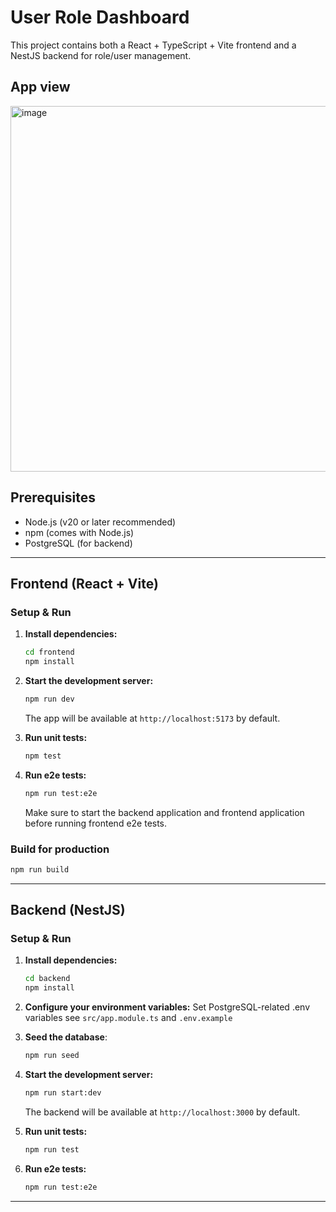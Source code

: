 # User Role Dashboard

This project contains both a React + TypeScript + Vite frontend and a NestJS backend for role/user management.

## App view
<img width="1423" height="585" alt="image" src="https://github.com/user-attachments/assets/7122d090-23fb-4815-9b19-7049484437da" />


## Prerequisites

- Node.js (v20 or later recommended)
- npm (comes with Node.js)
- PostgreSQL (for backend)

---

## Frontend (React + Vite)

### Setup & Run

1. **Install dependencies:**
   ```sh
   cd frontend
   npm install
   ```

2. **Start the development server:**
   ```sh
   npm run dev
   ```
   The app will be available at `http://localhost:5173` by default.

3. **Run unit tests:**
   ```sh
   npm test
   ```

4. **Run e2e tests:**
   ```sh
   npm run test:e2e
   ```
   Make sure to start the backend application and frontend application before running frontend e2e tests.

### Build for production

```sh
npm run build
```

---

## Backend (NestJS)

### Setup & Run

1. **Install dependencies:**
   ```sh
   cd backend
   npm install
   ```

2. **Configure your environment variables:**
   Set PostgreSQL-related .env variables see `src/app.module.ts` and `.env.example`

3. **Seed the database**:
   ```sh
   npm run seed
   ```

4. **Start the development server:**
   ```sh
   npm run start:dev
   ```
   The backend will be available at `http://localhost:3000` by default.

5. **Run unit tests:**
   ```sh
   npm run test
   ```

6. **Run e2e tests:**
   ```sh
   npm run test:e2e
   ```

---
